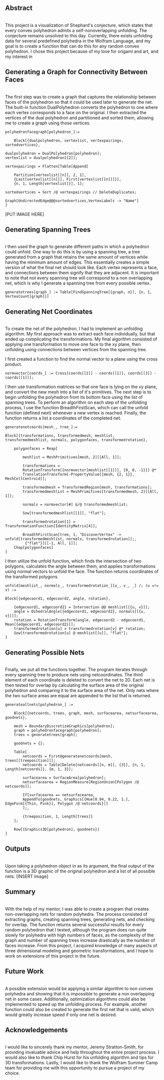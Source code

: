 ## Abstract
<br>
This project is a visualization of Shephard's conjecture, which states that every convex polyhedron admits a self-nonoverlapping unfolding. The conjecture remains unsolved to this day. Currently, there exists unfolding data for several predefined polyhedra in the Wolfram Language, and my goal is to create a function that can do this for any random convex polyhedron. I chose this project because of my love for origami and art, and my interest in 

## Generating a Graph for Connectivity Between Faces
<br>
The first step was to create a graph that captures the relationship between faces of the polyhedron so that it could be used later to generate the net. The built-in function DualPolyhedron converts the polyhedron to one where each vertex corresponds to a face on the original. I then extracted the vertices of the dual polyhedron and partitioned and sorted them, allowing me to create a graph using those vertices.

    polyhedronfacegraph[polyhedron_]:= 
    
    	Block[{dualpolyhedron, vertexlist, vertexpairings, sortedvertices},

	dualpolyhedron = DualPolyhedron[polyhedron];  
	vertexlist = dualpolyhedron[[2]];   

	vertexpairings = Flatten[Table[Append[
	    
		Partition[vertexlist[[n]], 2, 1], 
		{Last[vertexlist[[n]]], First[vertexlist[[n]]]}],  
		{n, 1, Length[vertexlist]}], 1];

	sortedvertices = Sort /@ vertexpairings // DeleteDuplicates; 

    Graph[UndirectedEdge@@@sortedvertices,VertexLabels -> "Name"] 
    ]
    
[PUT IMAGE HERE]

## Generating Spanning Trees 
<br>
I then used the graph to generate different paths in which a polyhedron could unfold. One way to do this is by using a spanning tree, a tree generated from a graph that retains the same amount of vertices while having the minimum amount of edges. This essentially creates a simple version of what the final net should look like. Each vertex represents a face, and connections between them signify that they are adjacent. It is important to note that not every spanning tree will correspond to a non overlapping net, which is why I generate a spanning tree from every possible vertex.

    generatetrees[graph_] := Table[FindSpanningTree[{graph, n}], {n, 1, VertexCount[graph]}]

## Generating Net Coordinates
<br>
To create the net of the polyhedron, I had to implement an unfolding algorithm. My first approach was to extract each face individually, but that ended up complicating the transformations. My final algorithm consisted of applying one transformation to move one face to the xy plane, then unfolding using connections between vertices from the spanning tree. 

I first created a function to find the normal vector to a plane using the cross product.

    normvector[coords_] := Cross[coords[[2]] - coords[[1]], coords[[3]] - coords[[1]]];  

I then use transformation matrices so that one face is lying on the xy plane, and convert the new mesh into a list of it's primitives. The next step is to begin unfolding the polyhedron from its bottom face using the list of spanning trees. To perform an algorithm on each step of the unfolding process, I use the function BreadthFirstScan, which can call the unfold function (defined next) whenever a new vertex is reached. Finally, the function returns a list a coordinates of the completed net.
    
    generatenetcoords[mesh_, tree_]:=
    
	Block[{transformations, transformedmesh, meshlist, transformedmeshlist, normals, polygonfaces, transformedrotation},
	
		polygonfaces = Reap[
		
		  	meshlist = MeshPrimitives[mesh, 2][[All, 1]];
		   	 
			transformations =      
			RotationTransform[{normvector[meshlist[[1]]], {0, 0, -1}}] @*   
			TranslationTransform[-PropertyValue[{mesh, {2, 1}}, MeshCellCentroid]];  
			
			transformedmesh = TransformedRegion[mesh, transformations];      
			transformedmeshlist = MeshPrimitives[transformedmesh, 2][[All, 1]];     
			
			normals = normvector[#] &/@ transformedmeshlist;    

			Sow[transformedmeshlist[[1]], "flat"];
			
			transformedrotation[1] = TransformationFunction[IdentityMatrix[4]];
			
			BreadthFirstScan[tree, 1, "DiscoverVertex" -> unfold[transformedmeshlist, normals, transformedrotation]];,  
			 {"flat"}][[-1, All, 1]];
		Chop[polygonfaces]
	]
	
I then utilize the unfold function, which finds the intersection of two polygons, calculates the angle between them, and applies transformations using normal vectors to unfold the face. The function returns coordinates of the transformed polygons.

    unfold[meshlist_, normals_, transformedrotation_][u_, v_, _] /; (u =!= v) :=

	Block[{edgecoord1, edgecoord2, angle, rotation},
	
		{edgecoord1, edgecoord2} = Intersection @@ meshlist[[{u, v}]]; 
		angle = DihedralAngle[{edgecoord1, edgecoord2}, normals[[{u, v}]]];
		rotation = RotationTransform[angle, edgecoord2 - edgecoord1, Mean[{edgecoord1, edgecoord2}]];
		transformedrotation[u] = transformedrotation[v] @* rotation;
		Sow[transformedrotation[u] @ meshlist[[u]], "flat"];
	]
    
    
## Generating Possible Nets
<br>
Finally, we put all the functions together. The program iterates through every spanning tree to produce nets using netcoordinates. The third element of each coordinate is deleted to convert the net to 2D. Each net is then tested for overlap by calculating the surface area of the original polyhedron and comparing it to the surface area of the net. Only nets where the two surface areas are equal are appended to the list that is returned. 

    generateallnets[polyhedron_] := 
    
	    Block[{netcoords, trees, graph, mesh, surfacearea, netsurfacearea, goodnets},

	    mesh = BoundaryDiscretizeGraphics[polyhedron];   
	    graph = polyhedronfacegraph[polyhedron];
	    trees = generatetrees[graph];

	    goodnets = {};   

	    Table[     
		    netcoords = First@generatenetcoords[mesh, trees[[treeposition]]];    
		    netcoords = Table[Delete[netcoords[[n, m]], {3}], {n, 1, Length[netcoords]}, {m, 1, 3}];        

		    surfacearea = SurfaceArea[polyhedron];
		    netsurfacearea = RegionMeasure[RegionUnion[Polygon /@ netcoords]];

		    If[surfacearea == netsurfacearea,             
		    AppendTo[goodnets, Graphics[{Hue[0.94, 0.22, 1.], EdgeForm[{Thin, Pink}], Polygon /@ netcoords}]]        
		    ];,  

		    {treeposition, 1, Length[trees]} 
	    ];    

	    Row[{Graphics3D[polyhedron], goodnets}]
    ]


## Outputs
<br>
Upon taking a polyhedron object in as its argument, the final output of the function is a 3D graphic of the original polyhedron and a list of all possible nets.
[INSERT Image]

## Summary 
<br>
With the help of my mentor, I was able to create a program that creates non-overlapping nets for random polyhedra. The process consisted of extracting graphs, creating spanning trees, generating nets, and checking for overlap. The function returns several successful results for every random polyhedron that I tested, although the program does run quite slowly for polyhedra with high numbers of faces, as the complexity of the graph and number of spanning trees increase drastically as the number of faces increase. From this project, I acquired knowledge of many aspects of three dimensional modeling and geometric transformations, and I hope to work on extensions of this project in the future.

## Future Work
<br>
A possible extension would be applying a similar algorithm to non convex polyhedra and showing that it is impossible to generate a non overlapping net in some cases. Additionally, optimization algorithms could also be implemented to speed up the unfolding process. For example, another function could also be created to generate the first net that is valid, which would greatly increase speed if only one net is desired.

## Acknowledgements
<br>
I would like to sincerely thank my mentor, Jeremy Stratton-Smith, for providing invaluable advice and help throughout the entire project process. I would also like to thank Chip Hurst for his unfolding algorithm and tips for 3D transformations. Lastly, I would like to thank the Wolfram Summer Camp team for providing me with this opportunity to pursue a project of my choice.
